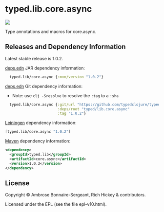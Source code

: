 # typed.lib.core.async

<a href='http://typedclojure.org'><img src='images/part-of-typed-clojure-project.png'></a>

Type annotations and macros for core.async.

## Releases and Dependency Information

Latest stable release is 1.0.2.

[deps.edn](https://clojure.org/reference/deps_and_cli) JAR dependency information:

```clj
  typed.lib/core.async {:mvn/version "1.0.2"}
 ```

[deps.edn](https://clojure.org/reference/deps_and_cli) Git dependency information:

- Note: use `clj -Sresolve` to resolve the `:tag` to a `:sha`

```clj
  typed.lib/core.async {:git/url "https://github.com/typedclojure/typedclojure"
                        :deps/root "typed/lib.core.async"
                        :tag "1.0.2"}
```

[Leiningen](https://github.com/technomancy/leiningen) dependency information:

```clojure
[typed.lib/core.async "1.0.2"]
```

[Maven](https://maven.apache.org/) dependency information:

```XML
<dependency>
  <groupId>typed.lib</groupId>
  <artifactId>core.async</artifactId>
  <version>1.0.2</version>
</dependency>
```

## License

Copyright © Ambrose Bonnaire-Sergeant, Rich Hickey & contributors.

Licensed under the EPL (see the file epl-v10.html).
